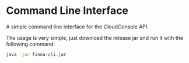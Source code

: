 # Command Line Interface
A simple command line interface for the CloudConsole API.

The usage is very simple, just download the release jar and run it with the following command:
```bash
java -jar finna-cli.jar 
```